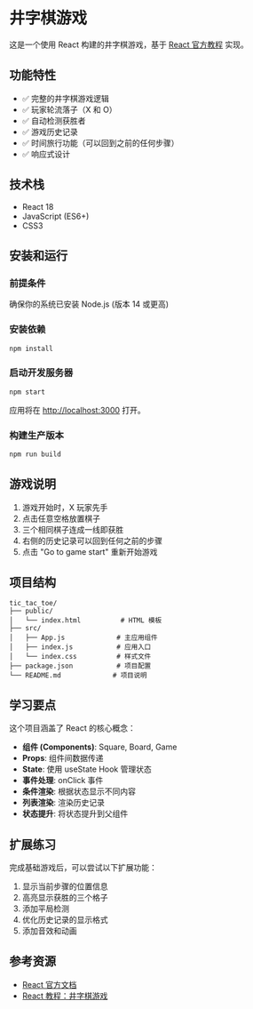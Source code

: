 # 井字棋游戏

这是一个使用 React 构建的井字棋游戏，基于 [React 官方教程](https://zh-hans.react.dev/learn/tutorial-tic-tac-toe) 实现。

## 功能特性

- ✅ 完整的井字棋游戏逻辑
- ✅ 玩家轮流落子（X 和 O）
- ✅ 自动检测获胜者
- ✅ 游戏历史记录
- ✅ 时间旅行功能（可以回到之前的任何步骤）
- ✅ 响应式设计

## 技术栈

- React 18
- JavaScript (ES6+)
- CSS3

## 安装和运行

### 前提条件
确保你的系统已安装 Node.js (版本 14 或更高)

### 安装依赖
```bash
npm install
```

### 启动开发服务器
```bash
npm start
```

应用将在 [http://localhost:3000](http://localhost:3000) 打开。

### 构建生产版本
```bash
npm run build
```

## 游戏说明

1. 游戏开始时，X 玩家先手
2. 点击任意空格放置棋子
3. 三个相同棋子连成一线即获胜
4. 右侧的历史记录可以回到任何之前的步骤
5. 点击 "Go to game start" 重新开始游戏

## 项目结构

```
tic_tac_toe/
├── public/
│   └── index.html          # HTML 模板
├── src/
│   ├── App.js             # 主应用组件
│   ├── index.js           # 应用入口
│   └── index.css          # 样式文件
├── package.json           # 项目配置
└── README.md             # 项目说明
```

## 学习要点

这个项目涵盖了 React 的核心概念：

- **组件 (Components)**: Square, Board, Game
- **Props**: 组件间数据传递
- **State**: 使用 useState Hook 管理状态
- **事件处理**: onClick 事件
- **条件渲染**: 根据状态显示不同内容
- **列表渲染**: 渲染历史记录
- **状态提升**: 将状态提升到父组件

## 扩展练习

完成基础游戏后，可以尝试以下扩展功能：

1. 显示当前步骤的位置信息
2. 高亮显示获胜的三个格子
3. 添加平局检测
4. 优化历史记录的显示格式
5. 添加音效和动画

## 参考资源

- [React 官方文档](https://zh-hans.react.dev/)
- [React 教程：井字棋游戏](https://zh-hans.react.dev/learn/tutorial-tic-tac-toe)
